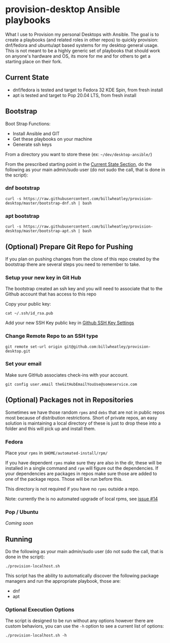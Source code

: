 # provision-desktop Ansible playbooks

What I use to Provision my personal Desktops with Ansible. The goal is to create a playbooks (and related roles in other repos) to quickly provision: dnf/fedora and ubuntu/apt based systems for my desktop general usage.  This is not meant to be a highly generic set of playbooks that should work on anyone's hardware and OS, its more for me and for others to get a starting place on their fork.

## Current State

* dnf/fedora is tested and target to Fedora 32 KDE Spin, from fresh install
* apt is tested and target to Pop 20.04 LTS, from fresh install

## Bootstrap

Boot Strap Functions:

* Install Ansible and GIT
* Get these playbooks on your machine
* Generate ssh keys

From a directory you want to store these (ex: `~/dev/desktop-ansible/`)

From the prescribed starting point in the [Current State  Section](#current-state), do the following as your main admin/sudo user (do not sudo the call, that is done in the script):

### dnf bootstrap

`curl -s https://raw.githubusercontent.com/billwheatley/provision-desktop/master/bootstrap-dnf.sh | bash`

### apt bootstrap

`curl -s https://raw.githubusercontent.com/billwheatley/provision-desktop/master/bootstrap-apt.sh | bash`

## (Optional) Prepare Git Repo for Pushing

If you plan on pushing changes from the clone of this repo created by the bootstrap there are several steps you need to remember to take.

### Setup your new key in Git Hub

The bootstrap created an ssh key and you will need to associate that to the Github account that has access to this repo

Copy your public key:

```console
cat ~/.ssh/id_rsa.pub
```

Add your new SSH Key public key in [Github SSH Key Settings](https://github.com/settings/keys)

### Change Remote Repo to an SSH type

```console
git remote set-url origin git@github.com:billwheatley/provision-desktop.git
```

### Set your email

Make sure GitHub associates check-ins with your account.

```console
git config user.email theGitHubEmailYouUse@someservice.com
```

## (Optional) Packages not in Repositories

Sometimes we have those random `rpms` and `debs` that are not in public repos most because of distribution restrictions. Short of private repos, an easy solution is maintaining a local directory of these is just to drop these into a folder and this will pick up and install them.

### Fedora

Place your `rpms` in `$HOME/automated-install/rpm/`

If you have dependent `rpms` make sure they are also in the dir, these will be installed in a single command and `rpm` will figure out the dependencies. If your dependencies are packages in repos make sure those are added to one of the package repos. Those will be run before this.

This directory is not required if you have no `rpms` outside a repo.

Note: currently the is no automated upgrade of local rpms, see [issue #14](https://github.com/billwheatley/provision-desktop/issues/14)

### Pop / Ubuntu

*Coming soon*

## Running

Do the following as your main admin/sudo user (do not sudo the call, that is done in the script):

```console
./provision-localhost.sh
```

This script has the ability to automatically discover the following package managers and run the appropriate playbook, those are:

* dnf
* apt

### Optional Execution Options

The script is designed to be run without any options however there are custom behaviors, you can use the `-h` option to see a current list of options:

```console
./provision-localhost.sh -h
```
